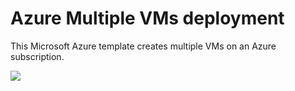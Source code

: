 # Azure Multiple VMs deployment

This Microsoft Azure template creates multiple VMs on an Azure subscription.

<a href="https://portal.azure.com/#create/Microsoft.Template/uri/https%3A%2F%2Fraw.githubusercontent.com%2FAzure-Templates%2Fgm9br%2Fmaster%2Fvm-create-multiple-machines%2Fazuredeploy.json" target="_blank"><img src="http://azuredeploy.net/deploybutton.png"/></a>
